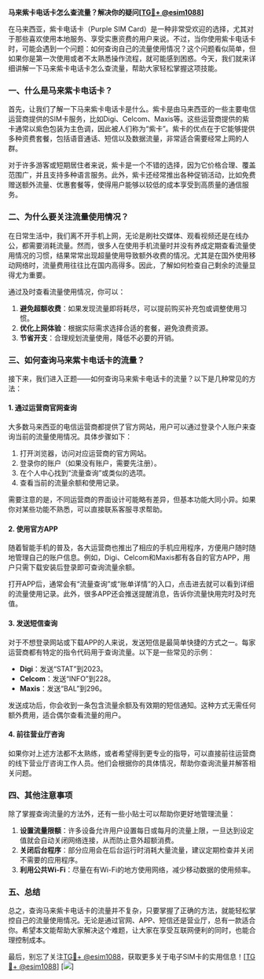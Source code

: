 **马来紫卡电话卡怎么查流量？解决你的疑问[[TG💪+ @esim1088](https://t.me/s/esim1088)]**

在马来西亚，紫卡电话卡（Purple SIM Card）是一种非常受欢迎的选择，尤其对于那些喜欢使用本地服务、享受实惠资费的用户来说。不过，当你使用紫卡电话卡时，可能会遇到一个问题：如何查询自己的流量使用情况？这个问题看似简单，但如果你是第一次使用或者不太熟悉操作流程，就可能感到困惑。今天，我们就来详细讲解一下马来紫卡电话卡怎么查流量，帮助大家轻松掌握这项技能。

### **一、什么是马来紫卡电话卡？**

首先，让我们了解一下马来紫卡电话卡是什么。紫卡是由马来西亚的一些主要电信运营商提供的SIM卡服务，比如Digi、Celcom、Maxis等。这些运营商提供的紫卡通常以紫色包装为主色调，因此被人们称为“紫卡”。紫卡的优点在于它能够提供多种资费套餐，包括语音通话、短信以及数据流量，非常适合需要经常上网的人群。

对于许多游客或短期居住者来说，紫卡是一个不错的选择，因为它价格合理、覆盖范围广，并且支持多种语言服务。此外，紫卡还经常推出各种促销活动，比如免费赠送额外流量、优惠套餐等，使得用户能够以较低的成本享受到高质量的通信服务。

### **二、为什么要关注流量使用情况？**

在日常生活中，我们离不开手机上网，无论是刷社交媒体、观看视频还是在线办公，都需要消耗流量。然而，很多人在使用手机流量时并没有养成定期查看流量使用情况的习惯，结果常常出现超量使用导致额外收费的情况。尤其是在国外使用移动网络时，流量费用往往比在国内高得多。因此，了解如何检查自己剩余的流量显得尤为重要。

通过及时查看流量使用情况，你可以：

1. **避免超额收费**：如果发现流量即将耗尽，可以提前购买补充包或调整使用习惯。
2. **优化上网体验**：根据实际需求选择合适的套餐，避免浪费资源。
3. **节省开支**：合理规划流量使用，降低不必要的开销。

### **三、如何查询马来紫卡电话卡的流量？**

接下来，我们进入正题——如何查询马来紫卡电话卡的流量？以下是几种常见的方法：

#### **1. 通过运营商官网查询**

大多数马来西亚的电信运营商都提供了官方网站，用户可以通过登录个人账户来查询当前的流量使用情况。具体步骤如下：

1. 打开浏览器，访问对应运营商的官方网站。
2. 登录你的账户（如果没有账户，需要先注册）。
3. 在个人中心找到“流量查询”或类似的选项。
4. 查看当前的流量余额和使用记录。

需要注意的是，不同运营商的界面设计可能略有差异，但基本功能大同小异。如果你对某些功能不熟悉，可以直接联系客服寻求帮助。

#### **2. 使用官方APP**

随着智能手机的普及，各大运营商也推出了相应的手机应用程序，方便用户随时随地管理自己的账户信息。例如，Digi、Celcom和Maxis都有各自的官方APP，用户只需下载安装后登录即可查询流量余额。

打开APP后，通常会有“流量查询”或“账单详情”的入口，点击进去就可以看到详细的流量使用记录。此外，很多APP还会推送提醒消息，告诉你流量快用完时及时充值。

#### **3. 发送短信查询**

对于不想登录网站或下载APP的人来说，发送短信是最简单快捷的方式之一。每家运营商都有特定的指令代码用于查询流量。以下是一些常见的示例：

- **Digi**：发送“STAT”到2023。
- **Celcom**：发送“INFO”到228。
- **Maxis**：发送“BAL”到296。

发送成功后，你会收到一条包含流量余额及有效期的短信通知。这种方式无需任何额外费用，适合偶尔查看流量的用户。

#### **4. 前往营业厅咨询**

如果你对上述方法都不太熟练，或者希望得到更专业的指导，可以直接前往运营商的线下营业厅咨询工作人员。他们会根据你的具体情况，帮助你查询流量并解答相关问题。

### **四、其他注意事项**

除了掌握查询流量的方法外，还有一些小贴士可以帮助你更好地管理流量：

1. **设置流量限额**：许多设备允许用户设置每日或每月的流量上限，一旦达到设定值就会自动关闭网络连接，从而防止意外超额消费。
2. **关闭后台程序**：部分应用会在后台运行时消耗大量流量，建议定期检查并关闭不需要的应用程序。
3. **利用公共Wi-Fi**：尽量在有Wi-Fi的地方使用网络，减少移动数据的使用频率。

### **五、总结**

总之，查询马来紫卡电话卡的流量并不复杂，只要掌握了正确的方法，就能轻松掌控自己的流量使用情况。无论是通过官网、APP、短信还是营业厅，总有一款适合你。希望本文能帮助大家解决这个难题，让大家在享受互联网便利的同时，也能合理控制成本。

最后，别忘了关注[TG💪+ @esim1088](https://t.me/s/esim1088)，获取更多关于电子SIM卡的实用信息！[[TG💪+ @esim1088](https://t.me/s/esim1088)] [![](https://i.postimg.cc/4NQfJmqS/Snipaste-2025-05-13-00-14-12.png)]